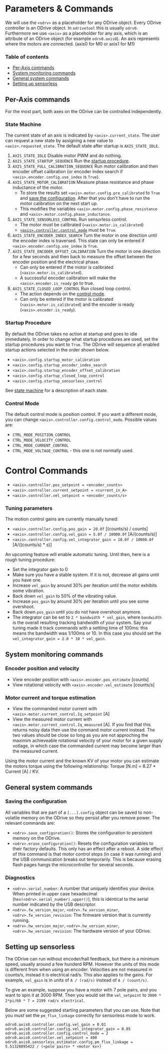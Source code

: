 # Parameters & Commands

We will use the `<odrv>` as a placeholder for any ODrive object. Every ODrive controller is an ODrive object. In `odrivetool` this is usually `odrv0`. Furthermore we use `<axis>` as a placeholder for any axis, which is an attribute of an ODrive object (for example `odrv0.axis0`). An axis represents where the motors are connected. (axis0 for M0 or axis1 for M1)

### Table of contents
<!-- TOC depthFrom:2 depthTo:2 -->

- [Per-Axis commands](#per-axis-commands)
- [System monitoring commands](#system-monitoring-commands)
- [General system commands](#general-system-commands)
- [Setting up sensorless](#setting-up-sensorless)

<!-- /TOC -->

## Per-Axis commands

For the most part, both axes on the ODrive can be controlled independently.

### State Machine

The current state of an axis is indicated by `<axis>.current_state`. The user can request a new state by assigning a new value to `<axis>.requested_state`. The default state after startup is `AXIS_STATE_IDLE`.

 1. `AXIS_STATE_IDLE` Disable motor PWM and do nothing.
 2. `AXIS_STATE_STARTUP_SEQUENCE` Run the [startup procedure](#startup-procedure).
 3. `AXIS_STATE_FULL_CALIBRATION_SEQUENCE` Run motor calibration and then encoder offset calibration (or encoder index search if `<axis>.encoder.config.use_index` is `True`).
 4. `AXIS_STATE_MOTOR_CALIBRATION` Measure phase resistance and phase inductance of the motor.
    * To store the results set `<axis>.motor.config.pre_calibrated` to `True` and [save the configuration](#saving-the-configuration). After that you don't have to run the motor calibration on the next start up.
    * This modifies the variables `<axis>.motor.config.phase_resistance` and `<axis>.motor.config.phase_inductance`.
 5. `AXIS_STATE_SENSORLESS_CONTROL` Run sensorless control.
    * The motor must be calibrated (`<axis>.motor.is_calibrated`)
    * [`<axis>.controller.control_mode`](#control-mode) must be `True`.
 6. `AXIS_STATE_ENCODER_INDEX_SEARCH` Turn the motor in one direction until the encoder index is traversed. This state can only be entered if `<axis>.encoder.config.use_index` is `True`.
 7. `AXIS_STATE_ENCODER_OFFSET_CALIBRATION` Turn the motor in one direction for a few seconds and then back to measure the offset between the encoder position and the electrical phase.
    * Can only be entered if the motor is calibrated (`<axis>.motor.is_calibrated`).
    * A successful encoder calibration will make the `<axis>.encoder.is_ready` go to true.
 8. `AXIS_STATE_CLOSED_LOOP_CONTROL` Run closed loop control.
    * The action depends on the [control mode](#control-mode).
    * Can only be entered if the motor is calibrated (`<axis>.motor.is_calibrated`) and the encoder is ready (`<axis>.encoder.is_ready`).

### Startup Procedure

By default the ODrive takes no action at startup and goes to idle immediately.
In order to change what startup procedures are used, set the startup procedures you want to `True`.
The ODrive will sequence all enabled startup actions selected in the order shown below.

* `<axis>.config.startup_motor_calibration`
* `<axis>.config.startup_encoder_index_search`
* `<axis>.config.startup_encoder_offset_calibration`
* `<axis>.config.startup_closed_loop_control`
* `<axis>.config.startup_sensorless_control`

See [state machine](#state-machine) for a description of each state.

### Control Mode
The default control mode is position control.
If you want a different mode, you can change `<axis>.controller.config.control_mode`.
Possible values are:
* `CTRL_MODE_POSITION_CONTROL`
* `CTRL_MODE_VELOCITY_CONTROL`
* `CTRL_MODE_CURRENT_CONTROL`
* `CTRL_MODE_VOLTAGE_CONTROL` - this one is not normally used.

# Control Commands

* `<axis>.controller.pos_setpoint = <encoder_counts>`
* `<axis>.controller.current_setpoint = <current_in_A>`
* `<axis>.controller.vel_setpoint = <encoder_counts/s>`

### Tuning parameters
The motion control gains are currently manually tuned:
* `<axis>.controller.config.pos_gain = 20.0f` [(counts/s) / counts]
* `<axis>.controller.config.vel_gain = 5.0f / 10000.0f` [A/(counts/s)]
* `<axis>.controller.config.vel_integrator_gain = 10.0f / 10000.0f` [A/((counts/s) * s)]

An upcoming feature will enable automatic tuning. Until then, here is a rough tuning procedure:
* Set the integrator gain to 0
* Make sure you have a stable system. If it is not, decrease all gains until you have one.
* Increase `vel_gain` by around 30% per iteration until the motor exhibits some vibration.
* Back down `vel_gain` to 50% of the vibrating value.
* Increase `pos_gain` by around 30% per iteration until you see some overshoot.
* Back down `pos_gain` until you do not have overshoot anymore.
* The integrator can be set to `2 * bandwidth * vel_gain`, where `bandwidth` is the overall resulting tracking bandwidth of your system. Say your tuning made it track commands with a settling time of 100ms: this means the bandwidth was 1/100ms or 10. In this case you should set the `vel_integrator_gain = 2.0 * 10 * vel_gain`.

## System monitoring commands

### Encoder position and velocity
* View encoder position with `<axis>.encoder.pos_estimate` [counts]
* View rotational velocity with `<axis>.encoder.vel_estimate` [counts/s]

### Motor current and torque estimation
* View the commanded motor current with `<axis>.motor.current_control.Iq_setpoint` [A] 
* View the measured motor current with `<axis>.motor.current_control.Iq_measured` [A]. If you find that this returns noisy data then use the command motor current instead. The two values should be close so long as you are not approching the maximim achieveable rotational velocity of your motor for a given supply votlage, in which case the commanded current may become larger than the measured current. 

Using the motor current and the known KV of your motor you can estimate the motors torque using the following relationship: Torque [N.m] = 8.27 * Current [A] / KV. 

## General system commands

### Saving the configuration

All variables that are part of a `[...].config` object can be saved to non-volatile memory on the ODrive so they persist after you remove power. The relevant commands are:

 * `<odrv>.save_configuration()`: Stores the configuration to persistent memory on the ODrive.
 * `<odrv>.erase_configuration()`: Resets the configuration variables to their factory defaults. This only has an effect after a reboot. A side effect of this command is that motor control stops (in case it was running) and the USB communication breaks out temporarily. This is because erasing flash pages hangs the microcontroller for several seconds.

### Diagnostics

 * `<odrv>.serial_number`: A number that uniquely identifies your device. When printed in upper case hexadecimal (`hex(<odrv>.serial_number).upper()`), this is identical to the serial number indicated by the USB descriptor.
 * `<odrv>.fw_version_major`, `<odrv>.fw_version_minor`, `<odrv>.fw_version_revision`: The firmware version that is currently running.
 * `<odrv>.hw_version_major`, `<odrv>.hw_version_minor`, `<odrv>.hw_version_revision`: The hardware version of your ODrive.

## Setting up sensorless
The ODrive can run without encoder/hall feedback, but there is a minimum speed, usually around a few hunderd RPM.
However the units of this mode is different from when using an encoder. Velocities are not measured in counts/s, instead it is electrical rad/s. This also applies to the gains. For example, `vel_gain` is in units of `A / (rad/s)` instead of `A / (count/s)`.

To give an example, suppose you have a motor with 7 pole pairs, and you want to spin it at 3000 RPM. Then you would set the `vel_setpoint` to `3000 * 2*pi/60 * 7 = 2199 rad/s electrical`.

Below are some suggested starting parameters that you can use. Note that you _must_ set the `pm_flux_linkage` correctly for sensorless mode to work.

```
odrv0.axis0.controller.config.vel_gain = 0.01
odrv0.axis0.controller.config.vel_integrator_gain = 0.05
odrv0.axis0.controller.config.control_mode = 2
odrv0.axis0.controller.vel_setpoint = 400
odrv0.axis0.sensorless_estimator.config.pm_flux_linkage = 5.51328895422 / (<pole pairs> * <motor kv>)
```

